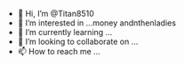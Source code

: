 - 👋 Hi, I’m @Titan8510
- 👀 I’m interested in ...money andnthenladies
- 🌱 I’m currently learning ...
- 💞️ I’m looking to collaborate on ...
- 📫 How to reach me ...

<!---
Titan8510/Titan8510 is a ✨ special ✨ repository because its `README.md` (this file) appears on your GitHub profile.
You can click the Preview link to take a look at your changes.
--->
